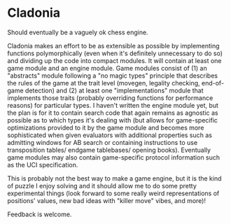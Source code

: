 # Cladonia
Should eventually be a vaguely ok chess engine. 

Cladonia makes an effort to be as extensible as possible by implementing functions polymorphically (even when it's definitely unnecessary to do so) and dividing up the code into compact modules. It will contain at least one game module and an engine module. Game modules consist of (1) an "abstracts" module following a "no magic types" principle that describes the rules of the game at the trait level (movegen, legality checking, end-of-game detection) and (2) at least one "implementations" module that implements those traits (probably overriding functions for performance reasons) for particular types. I haven't written the engine module yet, but the plan is for it to contain search code that again remains as agnostic as possible as to which types it's dealing with (but allows for game-specific optimizations provided to it by the game module and becomes more sophisticated when given evaluators with additional properties such as admitting windows for AB search or containing instructions to use transposition tables/ endgame tablebases/ opening books). Eventually game modules may also contain game-specific protocol information such as the UCI specification. 

This is probably not the best way to make a game engine, but it is the kind of puzzle I enjoy solving and it should allow me to do some pretty experimental things (look forward to some really weird representations of positions' values, new bad ideas with "killer move" vibes, and more)!

Feedback is welcome. 
